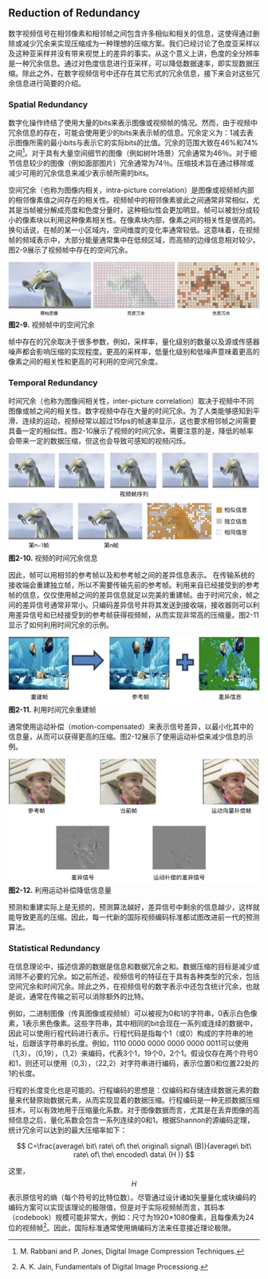## Reduction of Redundancy
数字视频信号在相邻像素和相邻帧之间包含许多相似和相关的信息，这使得通过删除或减少冗余来实现压缩成为一种理想的压缩方案。我们已经讨论了色度亚采样以及这种亚采样并没有带来视觉上的差异的事实。从这个意义上讲，色度的全分辨率是一种冗余信息。通过对色度信息进行亚采样，可以降低数据速率，即实现数据压缩。除此之外，在数字视频信号中还存在其它形式的冗余信息，接下来会对这些冗余信息进行简要的介绍。

### Spatial Redundancy
数字化操作终结了使用大量的bits来表示图像或视频帧的情况。然而，由于视频中冗余信息的存在，可能会使用更少的bits来表示帧的信息。冗余定义为：1减去表示图像所需的最小bits与表示它的实际bits的比值。冗余的范围大致在46%和74%之间[^1]。对于具有大量空间细节的图像（例如树叶场景）冗余通常为46％。对于细节信息较少的图像（例如面部图片）冗余通常为74％。压缩技术旨在通过移除或减少可用的冗余信息来减少表示帧所需的bits。

空间冗余（也称为图像内相关，intra-picture correlation）是图像或视频帧内部的相邻像素值之间存在的相关性。视频帧中的相邻像素彼此之间通常非常相似，尤其是当帧被分解成亮度和色度分量时，这种相似性会更加明显。帧可以被划分成较小的像素块以利用这种像素相关性。在像素块内部，像素之间的相关性是很高的。换句话说，在帧的某一小区域内，空间维度的变化率通常较低。这意味着，在视频帧的频域表示中，大部分能量通常集中在低频区域，而高频的边缘信息相对较少。图2-9展示了视频帧中存在的空间冗余。

![](../images/2_9.png)
**图2-9.** 视频帧中的空间冗余

帧中存在的冗余取决于很多参数，例如，采样率，量化级别的数量以及源或传感器噪声都会影响压缩的实现程度。更高的采样率，低量化级别和低噪声意味着更高的像素之间的相关性和更高的可利用的空间冗余度。

### Temporal Redundancy
时间冗余（也称为图像间相关性，inter-picture correlation）取决于视频中不同图像或帧之间的相关性。数字视频中存在大量的时间冗余。为了人类能够感知到平滑、连续的运动，视频经常以超过15fps的帧速率显示，这也要求相邻帧之间需要具备一定的相似性。图2-10展示了视频的时间冗余。需要注意的是，降低的帧率会带来一定的数据压缩，但这也会导致可感知的视频闪烁。

![](../images/2_10.png)
**图2-10.** 视频的时间冗余信息

因此，帧可以用相邻的参考帧以及和参考帧之间的差异信息表示。 在传输系统的接收端会重建独立帧，所以不需要传输先前的参考帧。利用来自已经接受到的参考帧的信息，仅仅使用帧之间的差异信息就足以完美的重建帧。由于时间冗余，帧之间的差异信号通常非常小。只编码差异信号并将其发送到接收端，接收器则可以利用差异信号和已经接受到的参考帧获得视频帧，从而实现非常高的压缩量。图2-11显示了如何利用时间冗余的示例。

![](../images/2_11.png)
**图2-11.** 利用时间冗余重建帧

通常使用运动补偿（motion-compensated）来表示信号差异，以最小化其中的信息量，从而可以获得更高的压缩。图2-12展示了使用运动补偿来减少信息的示例。

![](../images/2_12.png)
**图2-12.** 利用运动补偿降低信息量

预测和重建实际上是无损的，预测算法越好，差异信号中剩余的信息越少，这样就能导致更高的压缩。因此，每一代新的国际视频编码标准都试图改进前一代的预测算法。

### Statistical Redundancy
在信息理论中，描述信源的数据是信息和数据冗余之和。数据压缩的目标是减少或消除不必要的冗余。如之前所述，视频信号的特征在于具有各种类型的冗余，包括空间冗余和时间冗余。除此之外，在视频信号的数字表示中还包含统计冗余，也就是说，通常在传输之前可以消除额外的比特。

例如，二进制图像（传真图像或视频帧）可以被视为0和1的字符串，0表示白色像素，1表示黑色像素。这些字符串，其中相同的bit会现在一系列或连续的数据中，因此可以使用行程代码进行表示。行程代码是指每个1（或0）构成的字符串的地址，后跟该字符串的长度。例如，1110 0000 0000 0000 0000 0011可以使用（1,3），（0,19），（1,2）来编码，代表3个1，19个0，2个1。假设仅存在两个符号0和1，则还可以使用（0,3），（22,2）对字符串进行编码，表示位置0和位置22处的1的长度。

行程的长度变化也是可能的。行程编码的思想是：仅编码和存储连续数据元素的数量来代替原始数据元素，从而实现显着的数据压缩。行程编码是一种无损数据压缩技术，可以有效地用于压缩量化系数。对于图像数据而言，尤其是在丢弃图像的高频信息之后，量化系数会包含一系列连续的0和1。根据Shannon的源编码定理，统计冗余可以达到的最大压缩率如下：

$$
C=\frac{average\ bit\ rate\ of\ the\ original\ signal\ (B)}{average\ bit\ rate\ of\ the\ encoded\ data\ (H )}
$$

这里，$$H$$表示原信号的熵（每个符号的比特位数）。尽管通过设计诸如矢量量化或块编码的编码方案可以实现该理论的极限值，但是对于实际视频帧而言，其码本（codebook）规模可能非常大，例如：尺寸为1920×1080像素，且每像素为24位的视频帧[^2]。因此，国际标准通常使用熵编码方法来任意接近理论极限。

[^1]: M. Rabbani and P. Jones, Digital Image Compression Techniques.

[^2]: A. K. Jain, Fundamentals of Digital Image Processiong.

